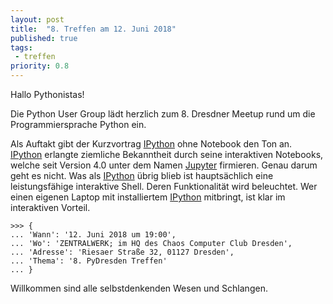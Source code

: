 ```yaml
---
layout: post
title:  "8. Treffen am 12. Juni 2018"
published: true
tags:
 - treffen
priority: 0.8
---
```

Hallo Pythonistas!

Die Python User Group lädt herzlich zum 8. Dresdner Meetup rund um die Programmiersprache Python ein.

Als Auftakt gibt der Kurzvortrag [IPython] ohne Notebook den Ton an. [IPython] erlangte ziemliche Bekanntheit durch seine interaktiven Notebooks, welche seit Version 4.0 unter dem Namen [Jupyter] firmieren. Genau darum geht es nicht. Was als [IPython] übrig blieb ist hauptsächlich eine leistungsfähige interaktive Shell. Deren Funktionalität wird beleuchtet. Wer einen eigenen Laptop mit installiertem [IPython] mitbringt, ist klar im interaktiven Vorteil.

    >>> {
    ... 'Wann': '12. Juni 2018 um 19:00',
    ... 'Wo': 'ZENTRALWERK; im HQ des Chaos Computer Club Dresden',
    ... 'Adresse': 'Riesaer Straße 32, 01127 Dresden',
    ... 'Thema': '8. PyDresden Treffen'
    ... }

Willkommen sind alle selbstdenkenden Wesen und Schlangen.

[IPython]: https://ipython.org/
[Jupyter]: https://jupyter.org/